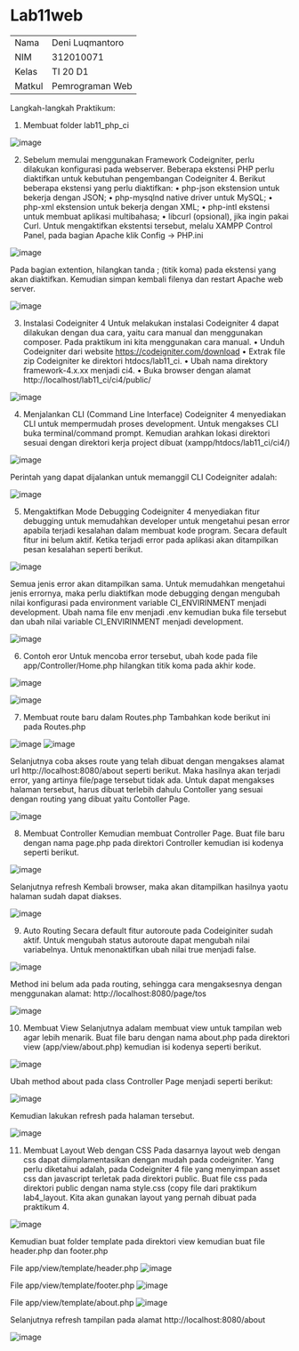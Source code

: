 # Lab11web

<table>
  <tr>
    <td>Nama</td>
    <td>Deni Luqmantoro</td>
  </tr>
  <tr>
    <td>NIM</td>
    <td>312010071</td>
  </tr>
  <tr>
    <td>Kelas</td>
    <td>TI 20 D1</td>
  </tr>
  <tr>
    <td>Matkul</td>
    <td>Pemrograman Web</td>
  </tr>
</table>

Langkah-langkah Praktikum:

1.	Membuat folder lab11_php_ci

![image](https://user-images.githubusercontent.com/101716699/172664509-2048a048-7cfe-4b37-9b4a-7cddfe397c20.png)
 
2.	Sebelum memulai menggunakan Framework Codeigniter, perlu dilakukan konfigurasi
pada webserver. Beberapa ekstensi PHP perlu diaktifkan untuk kebutuhan
pengembangan Codeigniter 4.
Berikut beberapa ekstensi yang perlu diaktifkan:
• php-json ekstension untuk bekerja dengan JSON;
• php-mysqlnd native driver untuk MySQL;
• php-xml ekstension untuk bekerja dengan XML;
• php-intl ekstensi untuk membuat aplikasi multibahasa;
• libcurl (opsional), jika ingin pakai Curl.
Untuk mengaktifkan ekstentsi tersebut, melalu XAMPP Control Panel, pada bagian
Apache klik Config -> PHP.ini
 
![image](https://user-images.githubusercontent.com/101716699/172664864-5a76cd3a-d3f7-4a73-ab7a-21e45afbe1b0.png)

Pada bagian extention, hilangkan tanda ; (titik koma) pada ekstensi yang akan
diaktifkan. Kemudian simpan kembali filenya dan restart Apache web server.

 ![image](https://user-images.githubusercontent.com/101716699/172664967-8f6b65b7-ba19-4237-ab89-768df281bb57.png)

3.	Instalasi Codeigniter 4
Untuk melakukan instalasi Codeigniter 4 dapat dilakukan dengan dua cara, yaitu cara
manual dan menggunakan composer. Pada praktikum ini kita menggunakan cara
manual.
•	Unduh Codeigniter dari website https://codeigniter.com/download 
•	Extrak file zip Codeigniter ke direktori htdocs/lab11_ci.
•	Ubah nama direktory framework-4.x.xx menjadi ci4.
•	Buka browser dengan alamat http://localhost/lab11_ci/ci4/public/

 ![image](https://user-images.githubusercontent.com/101716699/172665050-305736ca-bce8-457b-b165-7899e9001a7a.png)

4.	Menjalankan CLI (Command Line Interface)
Codeigniter 4 menyediakan CLI untuk mempermudah proses development. Untuk mengakses CLI buka terminal/command prompt. Kemudian arahkan lokasi direktori sesuai dengan direktori kerja project dibuat (xampp/htdocs/lab11_ci/ci4/)
 
![image](https://user-images.githubusercontent.com/101716699/172665124-3cebdc57-cb4a-412f-a1a4-eff50211e60f.png)

Perintah yang dapat dijalankan untuk memanggil CLI Codeigniter adalah:
 
![image](https://user-images.githubusercontent.com/101716699/172665173-9db9ae0e-1981-4f23-9345-6884f4fed844.png)

5.	Mengaktifkan Mode Debugging
Codeigniter 4 menyediakan fitur debugging untuk memudahkan developer untuk
mengetahui pesan error apabila terjadi kesalahan dalam membuat kode program.
Secara default fitur ini belum aktif. Ketika terjadi error pada aplikasi akan ditampilkan
pesan kesalahan seperti berikut.

![image](https://user-images.githubusercontent.com/101716699/172665258-caf60f34-6081-4fbd-abfa-6650c937b1f7.png)

Semua jenis error akan ditampilkan sama. Untuk memudahkan mengetahui jenis
errornya, maka perlu diaktifkan mode debugging dengan mengubah nilai konfigurasi
pada environment variable CI_ENVIRINMENT menjadi development.
Ubah nama file env menjadi .env kemudian buka file tersebut dan ubah nilai variable
CI_ENVIRINMENT menjadi development.
 
![image](https://user-images.githubusercontent.com/101716699/172665358-20b10dea-4e15-41eb-b41f-2d846e320972.png)

6.	Contoh eror
Untuk mencoba error tersebut, ubah kode pada file
app/Controller/Home.php hilangkan titik koma pada akhir kode.
 
![image](https://user-images.githubusercontent.com/101716699/172665419-ec7668c7-7a05-4ce0-966b-0802cd2a8123.png)

![image](https://user-images.githubusercontent.com/101716699/172665505-d61a8a8f-bac6-4124-87c8-642e4b41852c.png)

7.	Membuat route baru dalam Routes.php
Tambahkan kode berikut ini pada Routes.php
 
![image](https://user-images.githubusercontent.com/101716699/172666159-73729cf5-6d64-40b2-bfae-d22f1c05d06b.png)
![image](https://user-images.githubusercontent.com/101716699/172666177-5f8eca03-c057-4101-a11f-cd405ab0bcff.png)

Selanjutnya coba akses route yang telah dibuat dengan mengakses alamat url http://localhost:8080/about seperti berikut. Maka hasilnya akan terjadi error, yang artinya file/page tersebut tidak ada. Untuk dapat mengakses halaman tersebut, harus dibuat terlebih dahulu Contoller yang sesuai dengan routing yang dibuat yaitu Contoller Page.

![image](https://user-images.githubusercontent.com/101716699/172666278-c6c0f347-8ef6-4948-b41c-7cdc69de2da2.png)

8.	Membuat Controller
Kemudian membuat Controller Page. Buat file baru dengan nama page.php
pada direktori Controller kemudian isi kodenya seperti berikut.

![image](https://user-images.githubusercontent.com/101716699/172666390-60ee11f5-02c8-4bf4-8ce9-1b5860813cc0.png)

Selanjutnya refresh Kembali browser, maka akan ditampilkan hasilnya yaotu halaman
sudah dapat diakses.

![image](https://user-images.githubusercontent.com/101716699/172666565-f056820c-1947-4fea-af18-eb878ddad0d1.png)

9.	Auto Routing
Secara default fitur autoroute pada Codeiginiter sudah aktif. Untuk mengubah status
autoroute dapat mengubah nilai variabelnya. Untuk menonaktifkan ubah nilai true
menjadi false.
 
![image](https://user-images.githubusercontent.com/101716699/172666735-186debab-c22c-48f1-bc9d-e490927a14f5.png)

Method ini belum ada pada routing, sehingga cara mengaksesnya dengan menggunakan
alamat: http://localhost:8080/page/tos

![image](https://user-images.githubusercontent.com/101716699/172666766-14c60270-73d0-4553-9939-72fed979541c.png)
 
10.	Membuat View
Selanjutnya adalam membuat view untuk tampilan web agar lebih menarik. Buat file
baru dengan nama about.php pada direktori view (app/view/about.php) kemudian isi
kodenya seperti berikut.
 
![image](https://user-images.githubusercontent.com/101716699/172666820-1fc2b8b5-9bc4-425e-969e-661625135354.png)

Ubah method about pada class Controller Page menjadi seperti berikut:
 
![image](https://user-images.githubusercontent.com/101716699/172666890-30f0d52f-56b4-455b-a48f-7e7278347996.png)

Kemudian lakukan refresh pada halaman tersebut.

![image](https://user-images.githubusercontent.com/101716699/172666957-a9763d8c-b39e-456d-b63f-39917c6c6173.png)

11.	Membuat Layout Web dengan CSS
Pada dasarnya layout web dengan css dapat diimplamentasikan dengan mudah pada
codeigniter. Yang perlu diketahui adalah, pada Codeigniter 4 file yang menyimpan asset
css dan javascript terletak pada direktori public.
Buat file css pada direktori public dengan nama style.css (copy file dari praktikum
lab4_layout. Kita akan gunakan layout yang pernah dibuat pada praktikum 4.

![image](https://user-images.githubusercontent.com/101716699/172667488-4bb6a0f6-7a69-4adb-8e93-e76093766e1c.png)
 
Kemudian buat folder template pada direktori view kemudian buat file header.php dan
footer.php

File app/view/template/header.php
![image](https://user-images.githubusercontent.com/101716699/172692603-0dfb8580-9a66-4515-aaac-5473941fd116.png)

File app/view/template/footer.php
![image](https://user-images.githubusercontent.com/101716699/172692701-afdaa21d-f2cb-4add-a866-5aacbeaf96ec.png)

File app/view/template/about.php
![image](https://user-images.githubusercontent.com/101716699/172693026-99014cae-bbc4-4c24-978a-af599a0519c4.png)

Selanjutnya refresh tampilan pada alamat http://localhost:8080/about

![image](https://user-images.githubusercontent.com/101716699/172707180-e68cde47-95b1-40eb-b4d7-ce67e8cdb315.png)





